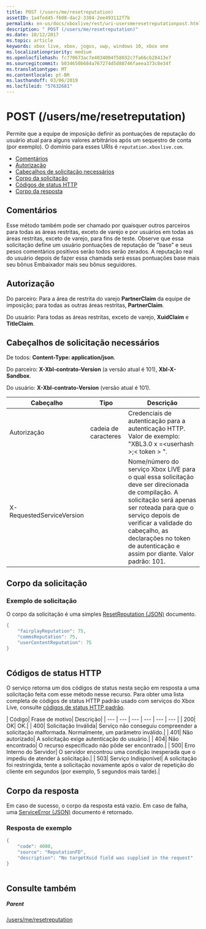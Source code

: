 ```yaml
---
title: POST (/users/me/resetreputation)
assetID: 1a4fed45-f608-dac2-3384-2ee493112f7b
permalink: en-us/docs/xboxlive/rest/uri-usersmeresetreputationpost.html
description: " POST (/users/me/resetreputation)"
ms.date: 10/12/2017
ms.topic: article
keywords: xbox live, xbox, jogos, uwp, windows 10, xbox one
ms.localizationpriority: medium
ms.openlocfilehash: fc770673ac7e4034004f58032c7fa66cb28413e7
ms.sourcegitcommit: b034650b684a767274d5d88746faeea373c8e34f
ms.translationtype: MT
ms.contentlocale: pt-BR
ms.lasthandoff: 03/06/2019
ms.locfileid: "57632681"
---
```

# <a name="post-usersmeresetreputation"></a>POST (/users/me/resetreputation)
Permite que a equipe de imposição definir as pontuações de reputação do usuário atual para alguns valores arbitrários após um sequestro de conta (por exemplo). O domínio para esses URIs é `reputation.xboxlive.com`.
 
  * [Comentários](#ID4EV)
  * [Autorização](#ID4E5)
  * [Cabeçalhos de solicitação necessários](#ID4ETB)
  * [Corpo da solicitação](#ID4END)
  * [Códigos de status HTTP](#ID4EDE)
  * [Corpo da resposta](#ID4EFH)
 
<a id="ID4EV"></a>

 
## <a name="remarks"></a>Comentários
 
Esse método também pode ser chamado por quaisquer outros parceiros para todas as áreas restritas, exceto de varejo e por usuários em todas as áreas restritas, exceto de varejo, para fins de teste. Observe que essa solicitação define um usuário pontuações de reputação de "base" e seus pesos comentários positivos serão todos serão zerados. A reputação real do usuário depois de fazer essa chamada será essas pontuações base mais seu bônus Embaixador mais seu bônus seguidores.
  
<a id="ID4E5"></a>

 
## <a name="authorization"></a>Autorização
 
Do parceiro: Para a área de restrita do varejo **PartnerClaim** da equipe de imposição; para todas as outras áreas restritas, **PartnerClaim**.
 
Do usuário: Para todas as áreas restritas, exceto de varejo, **XuidClaim** e **TitleClaim**.
  
<a id="ID4ETB"></a>

 
## <a name="required-request-headers"></a>Cabeçalhos de solicitação necessários
 
De todos: **Content-Type: application/json**.
 
Do parceiro: **X-Xbl-contrato-Version** (a versão atual é 101), **Xbl-X-Sandbox**.
 
Do usuário: **X-Xbl-contrato-Version** (versão atual é 101).
 
| Cabeçalho| Tipo| Descrição| 
| --- | --- | --- | 
| Autorização| cadeia de caracteres| Credenciais de autenticação para a autenticação HTTP. Valor de exemplo: "XBL3.0 x =&lt;userhash >;&lt; token > ".| 
| X-RequestedServiceVersion|  | Nome/número do serviço Xbox LIVE para o qual essa solicitação deve ser direcionada de compilação. A solicitação será apenas ser roteada para que o serviço depois de verificar a validade do cabeçalho, as declarações no token de autenticação e assim por diante. Valor padrão: 101.| 
  
<a id="ID4END"></a>

 
## <a name="request-body"></a>Corpo da solicitação
 
<a id="ID4ETD"></a>

 
### <a name="sample-request"></a>Exemplo de solicitação
 
O corpo da solicitação é uma simples [ResetReputation (JSON)](../../json/json-resetreputation.md) documento.
 

```cpp
{
    "fairplayReputation": 75,
    "commsReputation": 75,
    "userContentReputation": 75
}
      
```

   
<a id="ID4EDE"></a>

 
## <a name="http-status-codes"></a>Códigos de status HTTP
 
O serviço retorna um dos códigos de status nesta seção em resposta a uma solicitação feita com esse método nesse recurso. Para obter uma lista completa de códigos de status HTTP padrão usado com serviços do Xbox Live, consulte [códigos de status HTTP padrão](../../additional/httpstatuscodes.md).
 
| Código| Frase de motivo| Descrição| 
| --- | --- | --- | --- | --- | --- | 
| 200| OK| OK.| 
| 400| Solicitação Inválida| Serviço não conseguiu compreender a solicitação malformada. Normalmente, um parâmetro inválido.| 
| 401| Não autorizado| A solicitação exige autenticação do usuário.| 
| 404| Não encontrado| O recurso especificado não pôde ser encontrado.| 
| 500| Erro Interno do Servidor| O servidor encontrou uma condição inesperada que o impediu de atender à solicitação.| 
| 503| Serviço Indisponível| A solicitação foi restringida, tente a solicitação novamente após o valor de repetição do cliente em segundos (por exemplo, 5 segundos mais tarde).| 
  
<a id="ID4EFH"></a>

 
## <a name="response-body"></a>Corpo da resposta
 
Em caso de sucesso, o corpo da resposta está vazio. Em caso de falha, uma [ServiceError (JSON)](../../json/json-serviceerror.md) documento é retornado.
 
<a id="ID4ERH"></a>

 
### <a name="sample-response"></a>Resposta de exemplo
 

```cpp
{
    "code": 4000,
    "source": "ReputationFD",
    "description": "No targetXuid field was supplied in the request"
}
         
```

   
<a id="ID4E2H"></a>

 
## <a name="see-also"></a>Consulte também
 
<a id="ID4E4H"></a>

 
##### <a name="parent"></a>Parent 

[/users/me/resetreputation](uri-usersmeresetreputation.md)

   